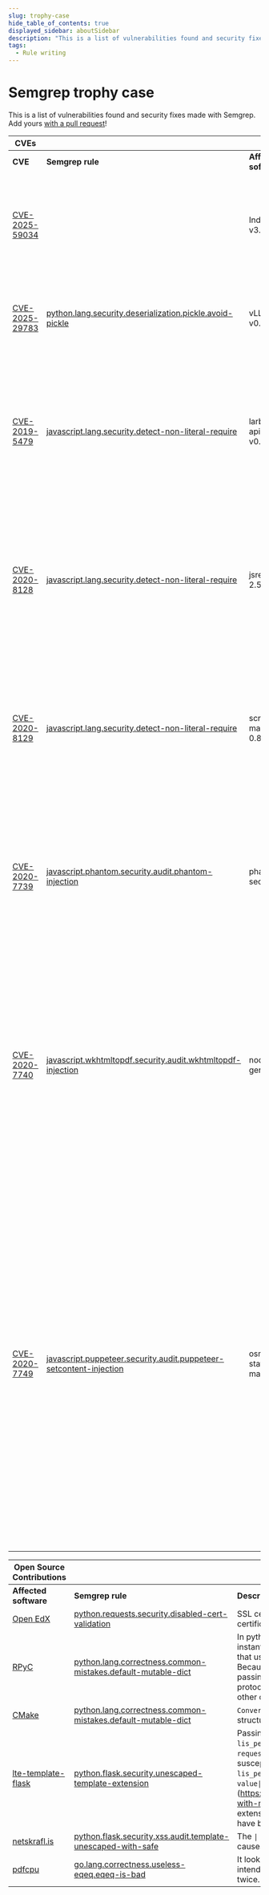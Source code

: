 ```yaml
---
slug: trophy-case
hide_table_of_contents: true
displayed_sidebar: aboutSidebar
description: "This is a list of vulnerabilities found and security fixes made with Semgrep."
tags:
  - Rule writing
---
```


# Semgrep trophy case

This is a list of vulnerabilities found and security fixes made with Semgrep.
Add yours [with a pull request](https://github.com/semgrep/semgrep-docs/blob/main/docs/trophy-case.md)!

|CVEs	|	|	|	|
|---	|---	|---	|---	|
|**CVE**	|**Semgrep rule**	|**Affected software**	|**Description**	|
|[CVE-2025-59034](https://nvd.nist.gov/vuln/detail/CVE-2025-59034)	| |Indico v3.3.7	|Insecure direct object reference used to retrieve profile details of other users, circumventing access check. |
|[CVE-2025-29783](https://nvd.nist.gov/vuln/detail/CVE-2025-29783)	|[python.lang.security.deserialization.pickle.avoid-pickle](https://semgrep.dev/r?q=python.lang.security.deserialization.pickle.avoid-pickle)	|vLLM v0.8.2	|Unsafe deserialization allowed execution of remote code on distributed hosts using Mooncake. |
|[CVE-2019-5479](https://nvd.nist.gov/vuln/detail/CVE-2019-5479)	|[javascript.lang.security.detect-non-literal-require](https://semgrep.dev/r?q=javascript.lang.security.detect-non-literal-require)	|larbitbase-api < v0.5.5	|An unintended require vulnerability in &lt;v0.5.5 larvitbase-api may allow an attacker to load arbitrary non-production code (JavaScript file).	|
|[CVE-2020-8128](https://nvd.nist.gov/vuln/detail/CVE-2020-8128)	|[javascript.lang.security.detect-non-literal-require](https://semgrep.dev/r?q=javascript.lang.security.detect-non-literal-require)	|jsreport < 2.5.0	|An unintended require and server-side request forgery vulnerabilities in jsreport version 2.5.0 and earlier allow attackers to execute arbitrary code.	|
|[CVE-2020-8129](https://nvd.nist.gov/vuln/detail/CVE-2020-8129)	|[javascript.lang.security.detect-non-literal-require](https://semgrep.dev/r?q=javascript.lang.security.detect-non-literal-require)	|script-manager < 0.8.6	|An unintended require vulnerability in script-manager npm package version 0.8.6 and earlier may allow attackers to execute arbitrary code.	|
|[CVE-2020-7739](https://nvd.nist.gov/vuln/detail/CVE-2020-7739)	|[javascript.phantom.security.audit.phantom-injection](https://semgrep.dev/r?q=javascript.phantom.security.audit.phantom-injection)	|phantomjs-seo	|This affects all versions of package phantomjs-seo. It is possible for an attacker to craft a URL that will be passed to a PhantomJS instance allowing for an SSRF attack.	|
|[CVE-2020-7740](https://nvd.nist.gov/vuln/detail/CVE-2020-7740)	|[javascript.wkhtmltopdf.security.audit.wkhtmltopdf-injection](https://semgrep.dev/r?q=javascript.wkhtmltopdf.security.audit.wkhtmltopdf-injection)	|node-pdf-generator	|This affects all versions of package node-pdf-generator. Due to lack of user input validation and sanitization done to the content given to node-pdf-generator, it is possible for an attacker to craft a URL that will be passed to an external server allowing an SSRF attack.	|
|[CVE-2020-7749](https://nvd.nist.gov/vuln/detail/CVE-2020-7749)	|[javascript.puppeteer.security.audit.puppeteer-setcontent-injection](https://semgrep.dev/r?q=javascript.puppeteer.security.audit.puppeteer-setcontent-injection)	|osm-static-maps	|This affects all versions of package osm-static-maps. User input given to the package is passed directly to a template without escaping (`{{{ ... }}}`). As such, it is possible for an attacker to inject arbitrary HTML/JS code and depending on the context. It will be outputted as an HTML on the page which gives opportunity for XSS or rendered on the server (puppeteer) which also gives opportunity for SSRF and Local File Read.	|

<!--
|[CVE-2020-8492](https://nvd.nist.gov/vuln/detail/CVE-2020-8492)	|[contrib.dlint.redos.dlint-catastrophic-redos](https://semgrep.dev/r?q=contrib.dlint.redos.dlint-catastrophic-redos)	|Python 2.7-2.717, 3.7-3.5.9, 3.6-3.6.10, 3.7-3.7.6, and 3.8-3.8.1	|Python 2.7 through 2.7.17, 3.5 through 3.5.9, 3.6 through 3.6.10, 3.7 through 3.7.6, and 3.8 through 3.8.1 allows an HTTP server to conduct Regular Expression Denial of Service (ReDoS) attacks against a client because of `urllib.request`.`AbstractBasicAuthHandler` catastrophic backtracking.	|
|[CVE-2020-6817](https://github.com/advisories/GHSA-vqhp-cxgc-6wmm)	|[contrib.dlint.redos.dlint-catastrophic-redos](https://semgrep.dev/r?q=contrib.dlint.redos.dlint-catastrophic-redos)	|Mozilla Bleach < 3.1.4	|`bleach.clean` behavior parsing style attributes could result in a regular expression denial of service (ReDoS). Calls to `bleach.clean` with an allowed tag with an allowed `style` attribute are vulnerable to ReDoS.	|
-->

| Open Source Contributions                                                                                                                                             |                                                                                                                                                                                                                                                                                                                                                                                                                                                                                                     |                                                                                                                                                                                                                                                                                                                                                                                                                        |
| ---                                                                                                                                                                   | ---                                                                                                                                                                                                                                                                                                                                                                                                                                                                                                 | ---                                                                                                                                                                                                                                                                                                                                                                                                                    |
| **Affected software**                                                                                                                                                 | **Semgrep rule**                                                                                                                                                                                                                                                                                                                                                                                                                                                                                    | **Description**                                                                                                                                                                                                                                                                                                                                                                                                        |
| [Open EdX](https://github.com/edx/edx-platform/commit/3f1220276d72cada2d4aa5f812768a3dff6e711a#diff-4e1bff4f8c5f8ff3ffb5aad2c61aa9433876ba2462c62f22488f2382457a84ae) | [python.requests.security.disabled-cert-validation](https://semgrep.dev/r?q=python.requests.security.disabled-cert-validation)                       | SSL certification is disabled in order to accept self-signed certificates.                                                                                                                                                                                                                                                                                                                                              |
| [RPyC](https://github.com/tomerfiliba-org/rpyc/pull/376)                                                                                                              | [python.lang.correctness.common-mistakes.default-mutable-dict](https://semgrep.dev/r?q=python.lang.correctness.common-mistakes.default-mutable-dict) | In python, the default values of function parameters are instantiated at function definition time. All calls to that function that use the default value all point to the same global object. Because of this, two instances of Server (initialized without passing in a protocol_config option) actually share the same protocol_config. So modifying one server's config affects the other ones.                     |
| [CMake](https://gitlab.kitware.com/cmake/cmake/-/merge_requests/4432)                                                                                                 | [python.lang.correctness.common-mistakes.default-mutable-dict](https://semgrep.dev/r?q=python.lang.correctness.common-mistakes.default-mutable-dict) | `ConvertMSBuildXMLToJSON`: Fix python mutable default data structure                                                                                                                                                                                                                                                                                                                                                   |
| [lte-template-flask](https://github.com/ucfopen/lti-template-flask/pull/13)                                                                                           | [python.flask.security.unescaped-template-extension](https://semgrep.dev/r?q=python.flask.security.unescaped-template-extension)                     | Passing the host parameter to your jinja template in `views.py:63`. `lis_person_name_full` comes from `request.form.get('lis_person_name_full')`. This line may be susceptible to XSS attacks. I went ahead and html-escaped the `lis_person_name_full` variable in `launch.htm.j2` file using the `{{ value\|e }}` pattern in Jinja. (https://jinja.palletsprojects.com/en/2.10.x/templates/#working-with-manual-escaping). Note that if your template file extensions ended with `.html`, `.htm`, `.xml`, or `.xhtml`, they would have been automatically html escaped. |
| [netskrafl.is](https://github.com/mideind/Netskrafl/pull/76)                                                                                                          | [python.flask.security.xss.audit.template-unescaped-with-safe](https://semgrep.dev/r?q=python.flask.security.xss.audit.template-unescaped-with-safe) | The `\| safe` filter from `from_url` in the `userprefs.html` template causes XSS.|
| [pdfcpu](https://github.com/pdfcpu/pdfcpu/pull/200)                                                                                                                   | [go.lang.correctness.useless-eqeq.eqeq-is-bad](https://semgrep.dev/r?q=go.lang.correctness.useless-eqeq.eqeq-is-bad)                                 | It looks like this test case in `pkg/pdfcpu/image_test.go` was intending to compare `bb1` with `bb2`, but it was comparing `bb1` twice.                                                                                                                                                                                                                                                                                |


<!-- 
The contrib.dlint.redos.dlint-catastrophic-redos rule does not have any rule superseding it in registry. And it appears to be a Bento rule in conjunction with dlint, not a Semgrep one.
https://semgrep.dev/blog/2020/improving-redos-detection-with-dlint-and-r2c/

| [Poetry](https://github.com/python-poetry/poetry/issues/1902)                 | [contrib.dlint.redos.dlint-catastrophic-redos](https://semgrep.dev/r?q=contrib.dlint.redos.dlint-catastrophic-redos)                                 | This ReDoS occurs due to `r"(?:(?P<user>.+)@)*"` in both expressions. This is due to [nested quantifiers](https://www.regular-expressions.info/redos.html) with overlapping character space.                                                                                                                                                                                                                           |
| [Colorama](https://github.com/tartley/colorama/issues/247)                    | [contrib.dlint.redos.dlint-catastrophic-redos](https://semgrep.dev/r?q=contrib.dlint.redos.dlint-catastrophic-redos)                                 | The ReDoS occurs due to `'\001?\033\\]((?:.\                                                                                                                                                                                                                                                                                                                                                                           | ;)*?)(\x07)\002?'`. In particular, this portion of the expression: `(?:.\                                                                                                                                                                                  | ;)*`. This is due to [mutually inclusive alternation](https://www.regular-expressions.info/redos.html) within a quantifier. Since `.` and `;` have character overlap.         |
| [Bottle](https://github.com/bottlepy/bottle/issues/1194)                      | [contrib.dlint.redos.dlint-catastrophic-redos](https://semgrep.dev/r?q=contrib.dlint.redos.dlint-catastrophic-redos)                                 | A special subject string can be crafted to cause it to catastrophic backtracking. The culprit here is this portion of the expression: `((?:\\\\.\                                                                                                                                                                                                                                                                      | [^\\\\>]+)+)?`. Due to [mutually inclusive alternation](https://www.regular-expressions.info/redos.html), a long string of dots (`.`) will backtrack this expression.                                                                                      |
| [Splunk SDK Python](https://github.com/splunk/splunk-sdk-python/issues/309)   | [contrib.dlint.redos.dlint-catastrophic-redos](https://semgrep.dev/r?q=contrib.dlint.redos.dlint-catastrophic-redos)                                 | The finding in `internals.py` at line 235 occurs due to `(?:\\.\                                                                                                                                                                                                                                                                                                                                                       | ""\                                                                                                                                                                                                                                                        | [^"])+`. This is due to [mutually inclusive alternation](https://www.regular-expressions.info/redos.html) within a quantifier. Since `\\.` and `[^"]` have character overlap. |
| [requests-gssapi](https://github.com/pythongssapi/requests-gssapi/pull/22)    | [contrib.dlint.redos.dlint-catastrophic-redos](https://semgrep.dev/r?q=contrib.dlint.redos.dlint-catastrophic-redos)                                 | Denial-of-service (DoS) bug in `requests_kerberos.kerberos_._negotiate_value`. In particular, the `(?:.*,)*` portion of the regular expression causes catastrophic backtracking. Since "." and "," overlap and there are nested quantifiers we can cause catastrophic backtracking by repeating a comma. This means a server can send a specially crafted header along with an HTTP 401 and cause a DoS on the client. |
-->
